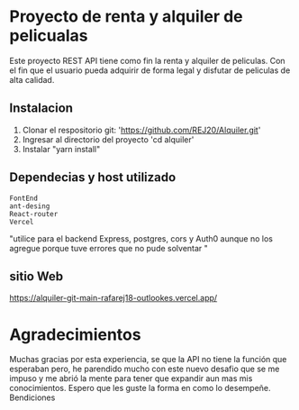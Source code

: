 # Proyecto de renta y alquiler de pelicualas
Este proyecto REST API tiene como fin la renta y alquiler de peliculas. Con el fin que el usuario pueda 
adquirir de forma legal y disfutar de peliculas de alta calidad.

## Instalacion

1. Clonar el respositorio git: 'https://github.com/REJ20/Alquiler.git'
2. Ingresar al directorio del proyecto 'cd alquiler'
3. Instalar "yarn install"

## Dependecias y host utilizado
    FontEnd
    ant-desing
    React-router
    Vercel

"utilice para el backend Express, postgres, cors y Auth0 aunque no los agregue porque tuve errores que no pude solventar
"

## sitio Web

https://alquiler-git-main-rafarej18-outlookes.vercel.app/ 

# Agradecimientos

Muchas gracias por esta experiencia, se que la API no tiene la función que esperaban pero,
he parendido mucho con este nuevo desafio que se me impuso y me abrió la mente para tener que
expandir aun mas mis conocimientos. Espero que les guste la forma en como lo desempeñe.
Bendiciones 

